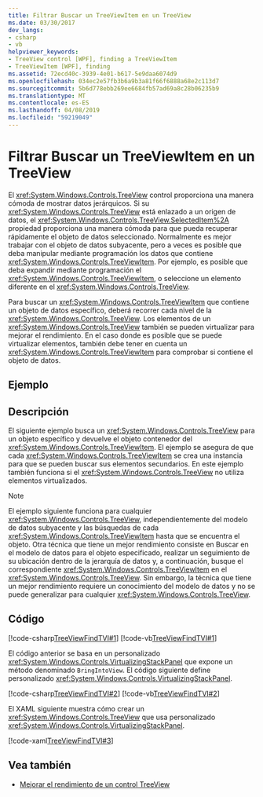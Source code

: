 ```yaml
---
title: Filtrar Buscar un TreeViewItem en un TreeView
ms.date: 03/30/2017
dev_langs:
- csharp
- vb
helpviewer_keywords:
- TreeView control [WPF], finding a TreeViewItem
- TreeViewItem [WPF], finding
ms.assetid: 72ecd40c-3939-4e01-b617-5e9daa6074d9
ms.openlocfilehash: 034ec2e57fb3b6a9b3a81f66f6888a68e2c113d7
ms.sourcegitcommit: 5b6d778ebb269ee6684fb57ad69a8c28b06235b9
ms.translationtype: MT
ms.contentlocale: es-ES
ms.lasthandoff: 04/08/2019
ms.locfileid: "59219049"
---
```

# <a name="how-to-find-a-treeviewitem-in-a-treeview"></a>Filtrar Buscar un TreeViewItem en un TreeView
El <xref:System.Windows.Controls.TreeView> control proporciona una manera cómoda de mostrar datos jerárquicos. Si su <xref:System.Windows.Controls.TreeView> está enlazado a un origen de datos, el <xref:System.Windows.Controls.TreeView.SelectedItem%2A> propiedad proporciona una manera cómoda para que pueda recuperar rápidamente el objeto de datos seleccionado. Normalmente es mejor trabajar con el objeto de datos subyacente, pero a veces es posible que deba manipular mediante programación los datos que contiene <xref:System.Windows.Controls.TreeViewItem>. Por ejemplo, es posible que deba expandir mediante programación el <xref:System.Windows.Controls.TreeViewItem>, o seleccione un elemento diferente en el <xref:System.Windows.Controls.TreeView>.  
  
 Para buscar un <xref:System.Windows.Controls.TreeViewItem> que contiene un objeto de datos específico, deberá recorrer cada nivel de la <xref:System.Windows.Controls.TreeView>. Los elementos de un <xref:System.Windows.Controls.TreeView> también se pueden virtualizar para mejorar el rendimiento. En el caso donde es posible que se puede virtualizar elementos, también debe tener en cuenta un <xref:System.Windows.Controls.TreeViewItem> para comprobar si contiene el objeto de datos.  
  
## <a name="example"></a>Ejemplo  
  
## <a name="description"></a>Descripción  
 El siguiente ejemplo busca un <xref:System.Windows.Controls.TreeView> para un objeto específico y devuelve el objeto contenedor del <xref:System.Windows.Controls.TreeViewItem>. El ejemplo se asegura de que cada <xref:System.Windows.Controls.TreeViewItem> se crea una instancia para que se pueden buscar sus elementos secundarios. En este ejemplo también funciona si el <xref:System.Windows.Controls.TreeView> no utiliza elementos virtualizados.  
  
> [!NOTE]
>  El ejemplo siguiente funciona para cualquier <xref:System.Windows.Controls.TreeView>, independientemente del modelo de datos subyacente y las búsquedas de cada <xref:System.Windows.Controls.TreeViewItem> hasta que se encuentra el objeto. Otra técnica que tiene un mejor rendimiento consiste en Buscar en el modelo de datos para el objeto especificado, realizar un seguimiento de su ubicación dentro de la jerarquía de datos y, a continuación, busque el correspondiente <xref:System.Windows.Controls.TreeViewItem> en el <xref:System.Windows.Controls.TreeView>. Sin embargo, la técnica que tiene un mejor rendimiento requiere un conocimiento del modelo de datos y no se puede generalizar para cualquier <xref:System.Windows.Controls.TreeView>.  
  
## <a name="code"></a>Código  
 [!code-csharp[TreeViewFindTVI#1](~/samples/snippets/csharp/VS_Snippets_Wpf/TreeViewFindTVI/CSharp/MainWindow.xaml.cs#1)]
 [!code-vb[TreeViewFindTVI#1](~/samples/snippets/visualbasic/VS_Snippets_Wpf/TreeViewFindTVI/VisualBasic/MainWindow.xaml.vb#1)]  
  
 El código anterior se basa en un personalizado <xref:System.Windows.Controls.VirtualizingStackPanel> que expone un método denominado `BringIntoView`. El código siguiente define personalizado <xref:System.Windows.Controls.VirtualizingStackPanel>.  
  
 [!code-csharp[TreeViewFindTVI#2](~/samples/snippets/csharp/VS_Snippets_Wpf/TreeViewFindTVI/CSharp/MainWindow.xaml.cs#2)]
 [!code-vb[TreeViewFindTVI#2](~/samples/snippets/visualbasic/VS_Snippets_Wpf/TreeViewFindTVI/VisualBasic/MainWindow.xaml.vb#2)]  
  
 El XAML siguiente muestra cómo crear un <xref:System.Windows.Controls.TreeView> que usa personalizado <xref:System.Windows.Controls.VirtualizingStackPanel>.  
  
 [!code-xaml[TreeViewFindTVI#3](~/samples/snippets/csharp/VS_Snippets_Wpf/TreeViewFindTVI/CSharp/MainWindow.xaml#3)]  
  
## <a name="see-also"></a>Vea también

- [Mejorar el rendimiento de un control TreeView](how-to-improve-the-performance-of-a-treeview.md)
